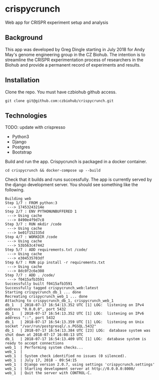 # crispycrunch
Web app for CRISPR experiment setup and analysis

## Background

This app was developed by Greg Dingle starting in July 2018 for Andy May's genome engineering group in the CZ Biohub. The intention is to streamline the CRISPR experimentation process of researchers in the Biohub and provide a permanent record of experiments and results.

## Installation

Clone the repo. You must have czbiohub github access.

```git clone git@github.com:czbiohub/crispycrunch.git```

## Technologies

TODO: update with crispresso

* Python3
* Django
* Postgres
* Bootstrap

Build and run the app. Crispycrunch is packaged in a docker container.

```cd crispycrunch && docker-compose up --build```

Check that it builds and runs successfully. The app is currently served by the django development server. You should see something like the following.

```
Building web
Step 1/7 : FROM python:3
 ---> 17453243214e
Step 2/7 : ENV PYTHONUNBUFFERED 1
 ---> Using cache
 ---> 8490e4f9d7c8
Step 3/7 : RUN mkdir /code
 ---> Using cache
 ---> be01f152335d
Step 4/7 : WORKDIR /code
 ---> Using cache
 ---> 53b563c47442
Step 5/7 : ADD requirements.txt /code/
 ---> Using cache
 ---> e304535703df
Step 6/7 : RUN pip install -r requirements.txt
 ---> Using cache
 ---> 8dc0f2c6e308
Step 7/7 : ADD . /code/
 ---> f0415afb3591
Successfully built f0415afb3591
Successfully tagged crispycrunch_web:latest
Starting crispycrunch_db_1 ... done
Recreating crispycrunch_web_1 ... done
Attaching to crispycrunch_db_1, crispycrunch_web_1
db_1   | 2018-07-17 16:54:13.352 UTC [1] LOG:  listening on IPv4 address "0.0.0.0", port 5432
db_1   | 2018-07-17 16:54:13.352 UTC [1] LOG:  listening on IPv6 address "::", port 5432
db_1   | 2018-07-17 16:54:13.359 UTC [1] LOG:  listening on Unix socket "/var/run/postgresql/.s.PGSQL.5432"
db_1   | 2018-07-17 16:54:13.384 UTC [23] LOG:  database system was shut down at 2018-07-17 16:08:13 UTC
db_1   | 2018-07-17 16:54:13.409 UTC [1] LOG:  database system is ready to accept connections
web_1  | Performing system checks...
web_1  |
web_1  | System check identified no issues (0 silenced).
web_1  | July 17, 2018 - 09:54:15
web_1  | Django version 2.0.7, using settings 'crispycrunch.settings'
web_1  | Starting development server at http://0.0.0.0:8000/
web_1  | Quit the server with CONTROL-C.
```
